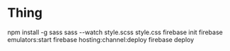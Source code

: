 # Thing
npm install -g sass
sass --watch style.scss style.css
firebase init
firebase emulators:start
firebase hosting:channel:deploy
firebase deploy